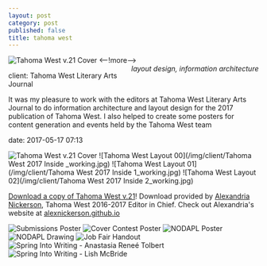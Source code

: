 ```yaml
---
layout: post
category: post
published: false
title: tahoma west
---
```

![Tahoma West v.21 Cover](/img/client/tw-cover.jpg)
<--!more-->
<span class='date' style='float:right;'>*layout design, information architecture*</span>  



client: Tahoma West Literary Arts Journal

It was my pleasure to work with the editors at Tahoma West Literary Arts Journal to do information architecture and layout design for the 2017 publication of Tahoma West. I also helped to create some posters for content generation and events held by the Tahoma West team

date: 2017-05-17 07:13


![Tahoma West v.21 Cover](/img/client/tw-cover.jpg)
![Tahoma West Layout 00](/img/client/Tahoma West 2017 Inside _working.jpg)
![Tahoma West Layout 01](/img/client/Tahoma West 2017 Inside 1_working.jpg)
![Tahoma West Layout 02](/img/client/Tahoma West 2017 Inside 2_working.jpg)

[Download a copy of Tahoma West v.21][1]! Download provided by [Alexandria Nickerson](http://alexnickerson.github.io), Tahoma West 2016-2017 Editor in Chief. Check out Alexandria's website at [alexnickerson.github.io](http://alexnickerson.github.io)

![Submissions Poster](/img/client/submission-poster.jpg)
![Cover Contest Poster](/img/client/contest-poster.jpg)
![NODAPL Poster](/img/client/nodapl-poster.jpg)
![NODAPL Drawing](/img/client/NODAPL-drawing.jpg)
![Job Fair Handout](/img/client/tw-job-fair.jpg)
![Spring Into Writing - Anastasia Reneé Tolbert](/img/client/tw-Anastacia.jpg)
![Spring Into Writing - Lish McBride](/img/client/tw-mcbride.jpg)

<!-- # Tahoma West Literary Arts Journal 2017

get pictures of the book up eh!?

some cool screenshots of layout pages

the actual book
inside the actual book -->

<!-- Download link for Tahoma West from Alex Nickerson's Website -->
[1]:https://alexnickerson.github.io/download/Tahoma_West-2017v21.pdf
